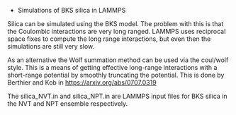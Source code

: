* Simulations of BKS silica in LAMMPS
 
Silica can be simulated using the BKS model. The problem with this is that the Coulombic interactions are very long ranged. LAMMPS uses reciprocal space fixes to compute the long range interactions, but even then the simulations are still very slow.
 
As an alternative the Wolf summation method can be used via the coul/wolf style. This is a means of getting effective long-range interactions with a short-range potential by smoothly truncating the potential. This is done by Berthier and Kob in https://arxiv.org/abs/0707.0319

The silica_NVT.in and silica_NPT.in are LAMMPS input files for BKS silica in the NVT and NPT ensemble respectively.